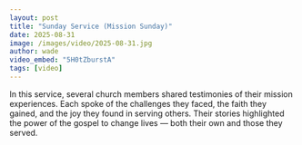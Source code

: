 ```yaml
---
layout: post
title: "Sunday Service (Mission Sunday)"
date: 2025-08-31
image: /images/video/2025-08-31.jpg
author: wade
video_embed: "5H0tZburstA"
tags: [video]
---
```


In this service, several church members shared testimonies of their mission experiences. Each spoke of the challenges they faced, the faith they gained, and the joy they found in serving others. Their stories highlighted the power of the gospel to change lives — both their own and those they served.
